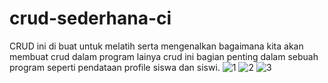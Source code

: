 # crud-sederhana-ci
CRUD ini di buat untuk melatih serta mengenalkan bagaimana kita akan membuat crud dalam program lainya crud ini bagian penting dalam sebuah program seperti pendataan profile siswa dan siswi.
![1](https://user-images.githubusercontent.com/97660319/163296221-2f6ae13e-14ba-4b8b-afab-cb3e722c6677.png)
![2](https://user-images.githubusercontent.com/97660319/163296651-3974e80f-0ca2-4e02-803e-32a7075006f9.png)
![3](https://user-images.githubusercontent.com/97660319/163296910-10224353-c333-4f53-8c87-42d1feb46de3.png)
